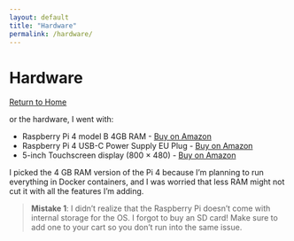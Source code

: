 ```yaml
---
layout: default
title: "Hardware"
permalink: /hardware/
---
```


# Hardware

[Return to Home](index.md)

or the hardware, I went with:

- Raspberry Pi 4 model B 4GB RAM - [Buy on Amazon](https://www.amazon.nl/dp/B09TTNF8BT?tag=pinest-20)
- Raspberry Pi 4 USB-C Power Supply EU Plug - [Buy on Amazon]()
- 5-inch Touchscreen display (800 × 480) - [Buy on Amazon]()

I picked the 4 GB RAM version of the Pi 4 because I’m planning to run everything in Docker containers, and I was worried that less RAM might not cut it with all the features I’m adding.

> **Mistake 1**: I didn’t realize that the Raspberry Pi doesn’t come with internal storage for the OS. I forgot to buy an SD card! Make sure to add one to your cart so you don’t run into the same issue.